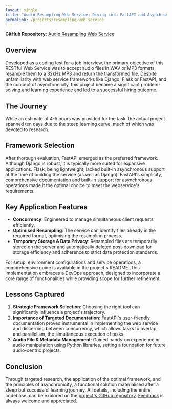 ```yaml
---
layout: single
title: "Audio Resampling Web Service: Diving into FastAPI and Asynchronous Programming"
permalink: /projects/resampling-web-service
---
```


**GitHub Repository:** [Audio Resampling Web Service](https://github.com/adobiss/resample-web-service)

## Overview

Developed as a coding test for a job interview, the primary objective of this RESTful Web Service was to accept audio files in WAV or MP3 formats, resample them to a 32kHz MP3 and return the transformed file. Despite unfamiliarity with web service frameworks like Django, Flask or FastAPI, and the concept of asynchronicity, this project became a significant problem-solving and learning experience and led to a successful hiring outcome.

## The Journey

While an estimate of 4-5 hours was provided for the task, the actual project spanned ten days due to the steep learning curve, much of which was devoted to research.

## Framework Selection ##

After thorough evaluation, FastAPI emerged as the preferred framework. Although Django is robust, it is typically more suited for expansive applications. Flask, being lightweight, lacked built-in asynchronous support at the time of building the service (as well as Django). FastAPI's simplicity, comprehensive documentation and built-in support for asynchronous operations made it the optimal choice to meet the webservice's requirements.

## Key Application Features

- **Concurrency**: Engineered to manage simultaneous client requests efficiently.
- **Optimised Resampling**: The service can identify files already in the required format, optimising the resampling process.
- **Temporary Storage & Data Privacy**: Resampled files are temporarily stored on the server and automatically deleted post-download for storage efficiency and adherence to strict data protection standards.

For setup, environment configurations and service operations, a comprehensive guide is available in the project's README. This implementation embraces a DevOps approach, designed to incorporate a core range of functionalities while providing scope for further refinement.

## Lessons Captured

1. **Strategic Framework Selection**: Choosing the right tool can significantly influence a project's trajectory.
2. **Importance of Targeted Documentation**: FastAPI's user-friendly documentation proved instrumental in implementing the web service and discerning between concurrency, which allows tasks to overlap, and parallelism, the simultaneous execution of tasks.
3. **Audio File & Metadata Management**: Gained hands-on experience in audio manipulation using Python libraries, setting a foundation for future audio-centric projects.

## Conclusion

Through targeted research, the application of the optimal framework, and the principles of asynchronicity, a functional solution materialised after a steep but successful learning journey. All details, including the entire codebase, can be explored on the [project's GitHub repository](https://github.com/adobiss/resample-web-service). [Feedback](/contact/) is always welcome and appreciated.
